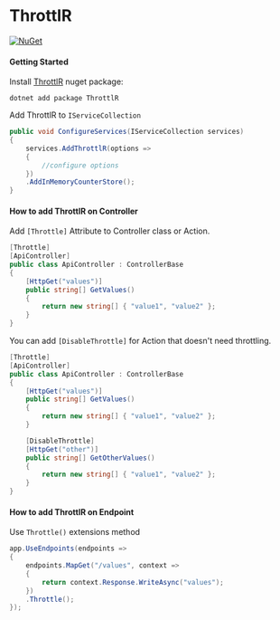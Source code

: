 # ThrottlR

[![NuGet](https://img.shields.io/nuget/vpre/ThrottlR.svg)](https://www.nuget.org/packages/ThrottlR)

#### Getting Started

Install [ThrottlR](https://www.nuget.org/packages/ThrottlR) nuget package:

```
dotnet add package ThrottlR
```

Add ThrottlR to `IServiceCollection`

```csharp
public void ConfigureServices(IServiceCollection services)
{
    services.AddThrottlR(options =>
    {
        //configure options
    })
    .AddInMemoryCounterStore();
}
```

#### How to add ThrottlR on Controller
Add `[Throttle]` Attribute to Controller class or Action.

```csharp
[Throttle]
[ApiController]
public class ApiController : ControllerBase
{
    [HttpGet("values")]
    public string[] GetValues()
    {
        return new string[] { "value1", "value2" };
    }
}
```

You can add `[DisableThrottle]` for Action that doesn't need throttling.

```csharp
[Throttle]
[ApiController]
public class ApiController : ControllerBase
{
    [HttpGet("values")]
    public string[] GetValues()
    {
        return new string[] { "value1", "value2" };
    }

    [DisableThrottle]
    [HttpGet("other")]
    public string[] GetOtherValues()
    {
        return new string[] { "value1", "value2" };
    }
}
```

#### How to add ThrottlR on Endpoint

Use `Throttle()` extensions method

```csharp
app.UseEndpoints(endpoints =>
{
    endpoints.MapGet("/values", context =>
    {
        return context.Response.WriteAsync("values");
    })
    .Throttle();
});
```
